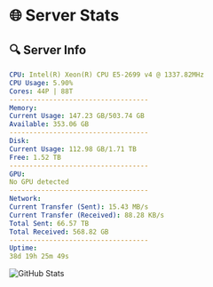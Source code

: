 # 🌐 Server Stats
## 🔍 Server Info
```yaml
CPU: Intel(R) Xeon(R) CPU E5-2699 v4 @ 1337.82MHz
CPU Usage: 5.90%
Cores: 44P | 88T
-----------------------------------
Memory:
Current Usage: 147.23 GB/503.74 GB
Available: 353.06 GB
-----------------------------------
Disk:
Current Usage: 112.98 GB/1.71 TB
Free: 1.52 TB
-----------------------------------
GPU:
No GPU detected
-----------------------------------
Network:
Current Transfer (Sent): 15.43 MB/s
Current Transfer (Received): 88.28 KB/s
Total Sent: 66.57 TB
Total Received: 568.82 GB
-----------------------------------
Uptime:
38d 19h 25m 49s
```
![GitHub Stats](https://img.shields.io/badge/Updated-2025-04-15_16:48:38-blue)
